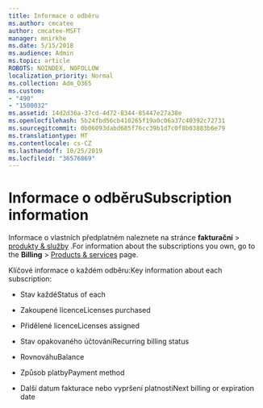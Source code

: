 ```yaml
---
title: Informace o odběru
ms.author: cmcatee
author: cmcatee-MSFT
manager: mnirkhe
ms.date: 5/15/2018
ms.audience: Admin
ms.topic: article
ROBOTS: NOINDEX, NOFOLLOW
localization_priority: Normal
ms.collection: Adm_O365
ms.custom:
- "490"
- "1500032"
ms.assetid: 14d2d36a-37cd-4d72-8344-85447e27a38e
ms.openlocfilehash: 5b24fbd56cb410265f19a0c06a37c40392c72731
ms.sourcegitcommit: 0b06093dabd685f76cc39b1d7c0f8b03883b6e79
ms.translationtype: MT
ms.contentlocale: cs-CZ
ms.lasthandoff: 10/25/2019
ms.locfileid: "36576869"
---
```

# <a name="subscription-information"></a><span data-ttu-id="a71cf-102">Informace o odběru</span><span class="sxs-lookup"><span data-stu-id="a71cf-102">Subscription information</span></span>

<span data-ttu-id="a71cf-103">Informace o vlastních předplatném naleznete na stránce **fakturační** \> [produkty & služby](https://go.microsoft.com/fwlink/p/?linkid=842054) .</span><span class="sxs-lookup"><span data-stu-id="a71cf-103">For information about the subscriptions you own, go to the **Billing** \> [Products & services](https://go.microsoft.com/fwlink/p/?linkid=842054) page.</span></span>
  
<span data-ttu-id="a71cf-104">Klíčové informace o každém odběru:</span><span class="sxs-lookup"><span data-stu-id="a71cf-104">Key information about each subscription:</span></span>
  
- <span data-ttu-id="a71cf-105">Stav každé</span><span class="sxs-lookup"><span data-stu-id="a71cf-105">Status of each</span></span>

- <span data-ttu-id="a71cf-106">Zakoupené licence</span><span class="sxs-lookup"><span data-stu-id="a71cf-106">Licenses purchased</span></span>

- <span data-ttu-id="a71cf-107">Přidělené licence</span><span class="sxs-lookup"><span data-stu-id="a71cf-107">Licenses assigned</span></span>

- <span data-ttu-id="a71cf-108">Stav opakovaného účtování</span><span class="sxs-lookup"><span data-stu-id="a71cf-108">Recurring billing status</span></span>

- <span data-ttu-id="a71cf-109">Rovnováhu</span><span class="sxs-lookup"><span data-stu-id="a71cf-109">Balance</span></span>

- <span data-ttu-id="a71cf-110">Způsob platby</span><span class="sxs-lookup"><span data-stu-id="a71cf-110">Payment method</span></span>

- <span data-ttu-id="a71cf-111">Další datum fakturace nebo vypršení platnosti</span><span class="sxs-lookup"><span data-stu-id="a71cf-111">Next billing or expiration date</span></span>